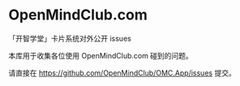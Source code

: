 # OpenMindClub.com

「开智学堂」卡片系统对外公开 issues

本库用于收集各位使用 OpenMindClub.com 碰到的问题。

请直接在 https://github.com/OpenMindClub/OMC.App/issues 提交。

